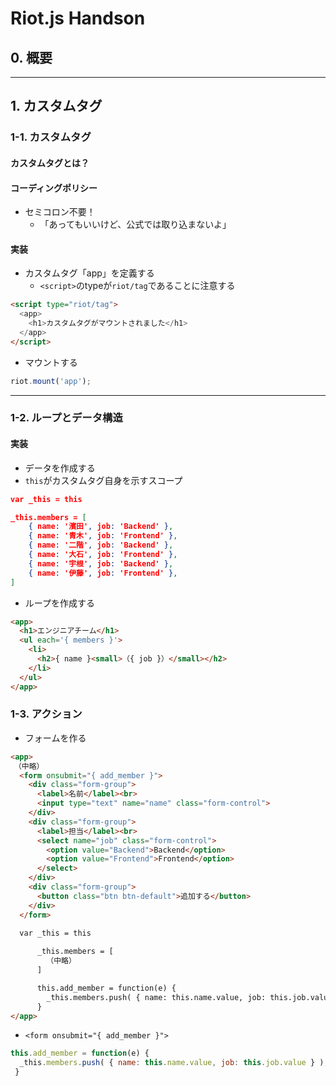 # Riot.js Handson

## 0. 概要

---

## 1. カスタムタグ

### 1-1. カスタムタグ

#### カスタムタグとは？

#### コーディングポリシー

- セミコロン不要！
	- 「あってもいいけど、公式では取り込まないよ」

#### 実装

- カスタムタグ「app」を定義する
	- `<script>`のtypeが`riot/tag`であることに注意する

```html
<script type="riot/tag">
  <app>
    <h1>カスタムタグがマウントされました</h1>
  </app>
</script>
```

- マウントする

```js
riot.mount('app');
```

---

### 1-2. ループとデータ構造

#### 実装

- データを作成する
- `this`がカスタムタグ自身を示すスコープ

```json
var _this = this

_this.members = [
	{ name: '濱田', job: 'Backend' },
	{ name: '青木', job: 'Frontend' },
	{ name: '二階', job: 'Backend' },
	{ name: '大石', job: 'Frontend' },
	{ name: '宇根', job: 'Backend' },
	{ name: '伊藤', job: 'Frontend' },
]
```

- ループを作成する

```html
<app>
  <h1>エンジニアチーム</h1>
  <ul each='{ members }'>
    <li>
      <h2>{ name }<small>（{ job }）</small></h2>
    </li>
  </ul>
</app>
```

### 1-3. アクション

- フォームを作る

```html
<app>
　（中略）
  <form onsubmit="{ add_member }">
    <div class="form-group">
      <label>名前</label><br>
      <input type="text" name="name" class="form-control">
    </div>
    <div class="form-group">
      <label>担当</label><br>
      <select name="job" class="form-control">
        <option value="Backend">Backend</option>
        <option value="Frontend">Frontend</option>
      </select>
    </div>
    <div class="form-group">
      <button class="btn btn-default">追加する</button>
    </div>
  </form>
  
  var _this = this

      _this.members = [
        （中略）
      ]

      this.add_member = function(e) {
        _this.members.push( { name: this.name.value, job: this.job.value } );
      }
</app>
```
 
- `<form onsubmit="{ add_member }">`
 
```js
this.add_member = function(e) {
  _this.members.push( { name: this.name.value, job: this.job.value } );
 }
```